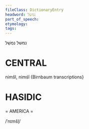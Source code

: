 ```yaml
---
fileClass: DictionaryEntry
headword: נמשל
part_of_speech: 
etymology: 
tags: 
---
```

נמשל
נִמְשָׁל

CENTRAL
========

nimšl, nimśl {Birnbaum transcriptions}

HASIDIC
=======
= AMERICA = 

/ˈnɪmšl̩/
